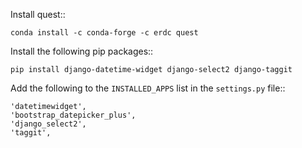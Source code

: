Install quest::

    conda install -c conda-forge -c erdc quest

Install the following pip packages::

    pip install django-datetime-widget django-select2 django-taggit


Add the following to the ``INSTALLED_APPS`` list in the `settings.py` file::

    'datetimewidget',
    'bootstrap_datepicker_plus',
    'django_select2',
    'taggit',
